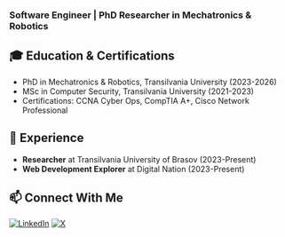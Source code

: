 ### Software Engineer | PhD Researcher in Mechatronics & Robotics
## 🎓 Education & Certifications
- PhD in Mechatronics & Robotics, Transilvania University (2023-2026)
- MSc in Computer Security, Transilvania University (2021-2023)
- Certifications: CCNA Cyber Ops, CompTIA A+, Cisco Network Professional

## 💼 Experience
- **Researcher** at Transilvania University of Brasov (2023-Present)
- **Web Development Explorer** at Digital Nation (2023-Present)

## 📫 Connect With Me
[![LinkedIn](https://img.shields.io/badge/LinkedIn-0077B5?style=for-the-badge&logo=linkedin&logoColor=white)](https://www.linkedin.com/in/mhd-nakshbandi)
[![X](https://img.shields.io/badge/X-000000?style=for-the-badge&logo=x&logoColor=white)](https://x.com/mhd_maher_)
